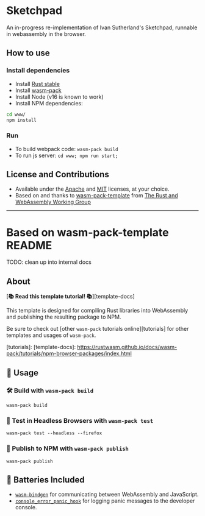 # Sketchpad

An in-progress re-implementation of Ivan Sutherland's Sketchpad,
runnable in webassembly in the browser.

## How to use

### Install dependencies

- Install [Rust stable](https://rustup.rs/)
- Install [wasm-pack](https://rustwasm.github.io/wasm-pack/installer/)
- Install Node (v16 is known to work)
- Install NPM dependencies:

```sh
cd www/
npm install
```

### Run

- To build webpack code: `wasm-pack build`
- To run js server: `cd www; npm run start;`

## License and Contributions

- Available under the [Apache](LICENSE_APACHE) and [MIT](LICENSE_MIT) licenses, at your choice.
- Based on and thanks to [wasm-pack-template](https://rustwasm.github.io/docs/wasm-pack/tutorials/index.html) from <a href="https://rustwasm.github.io/">The Rust and WebAssembly Working Group</a>

---

# Based on wasm-pack-template README

TODO: clean up into internal docs

## About

[**📚 Read this template tutorial! 📚**][template-docs]

This template is designed for compiling Rust libraries into WebAssembly and
publishing the resulting package to NPM.

Be sure to check out [other `wasm-pack` tutorials online][tutorials] for other
templates and usages of `wasm-pack`.

[tutorials]:
[template-docs]: https://rustwasm.github.io/docs/wasm-pack/tutorials/npm-browser-packages/index.html

## 🚴 Usage

### 🛠️ Build with `wasm-pack build`

```
wasm-pack build
```

### 🔬 Test in Headless Browsers with `wasm-pack test`

```
wasm-pack test --headless --firefox
```

### 🎁 Publish to NPM with `wasm-pack publish`

```
wasm-pack publish
```

## 🔋 Batteries Included

- [`wasm-bindgen`](https://github.com/rustwasm/wasm-bindgen) for communicating
  between WebAssembly and JavaScript.
- [`console_error_panic_hook`](https://github.com/rustwasm/console_error_panic_hook)
  for logging panic messages to the developer console.
